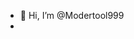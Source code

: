 - 👋 Hi, I’m @Modertool999
- 
<!---
Modertool999/Modertool999 is a ✨ special ✨ repository because its `README.md` (this file) appears on your GitHub profile.
You can click the Preview link to take a look at your changes.
--->
